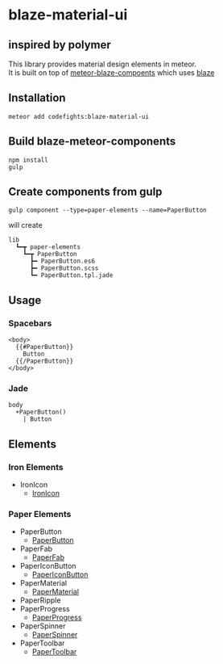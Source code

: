# blaze-material-ui

## inspired by polymer

This library provides material design elements in meteor.  
It is built on top of [meteor-blaze-compoents](https://github.com/peerlibrary/meteor-blaze-components) which uses [blaze](https://github.com/meteor/blaze)

## Installation

```
meteor add codefights:blaze-material-ui
```

## Build blaze-meteor-components

```
npm install
gulp
```

## Create components from gulp

```
gulp component --type=paper-elements --name=PaperButton
```

will create
```
lib
  ┗━┳ paper-elements
    ┗━┳ PaperButton
      ┣━ PaperButton.es6
      ┣━ PaperButton.scss
      ┗━ PaperButton.tpl.jade
```

## Usage

### Spacebars
```
<body>
  {{#PaperButton}}
    Button
  {{/PaperButton}}
</body>
```

### Jade
```
body
  +PaperButton() 
    | Button
```

## Elements

### Iron Elements
* IronIcon
  * [IronIcon](lib/iron-elements/IronIcon)


### Paper Elements
* PaperButton
  * [PaperButton](lib/paper-elements/PaperButton)
* PaperFab
  * [PaperFab](lib/paper-elements/PaperFab)
* PaperIconButton
  * [PaperIconButton](lib/paper-elements/PaperIconButton)
* PaperMaterial
  * [PaperMaterial](lib/paper-elements/PaperMaterial)
* PaperRipple
* PaperProgress
  * [PaperProgress](lib/paper-elements/PaperProgress)
* PaperSpinner
  * [PaperSpinner](lib/paper-elements/PaperSpinner)
* PaperToolbar
  * [PaperToolbar](lib/paper-elements/PaperToolbar)

